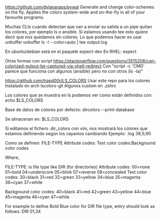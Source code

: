 https://github.com/dylanaraps/pywal
Generate and change color-schemes on the fly.
Applies the colors system-wide and on-the-fly in all of your favourite programs.


Muchas CLIs cuando detectan que van a enviar su salida a un pipe quitan los colores, por ejemplo ls o ansible.
Si estamos usando tee esto quiere decir que nos quedamos sin colores.
Lo que podemos hacer es usar unbuffer
unbuffer ls -l --color=auto | tee output.log

En ubuntu/debian está en el paquete expect-dev
En RHEL: expect

Otras formas con script
https://stackoverflow.com/questions/3515208/can-colorized-output-be-captured-via-shell-redirect
Con "script -c 'CMD' parece que funciona con algunos (ansible) pero no con otros (ls -la)"



https://github.com/trapd00r/LS_COLORS
Usar este repo para los colores
Instalado en arch lscolors-git
Algunos custom en .zshrc

Los colores que se muestra en ls podemos ver como están definidos con:
echo $LS_COLORS

Base de datos de colores por defecto:
dircolors --print-database

Se almacenan en: $LS_COLORS

Si editamos el fichero .dir_colors con vim, nos mostrará los colores que estamos definiendo según los vayamos cambiando
Ejemplo:
.log                  38;5;90


Como se definen:
FILE-TYPE Attribute codes: Text color codes:Background color codes

Where,

FILE-TYPE: is file type like DIR (for directories)
Attribute codes:
00=none
01=bold
04=underscore
05=blink
07=reverse
08=concealed
Text color codes:
30=black
31=red
32=green
33=yellow
34=blue
35=magenta
36=cyan
37=white

Background color codes:
40=black
41=red
42=green
43=yellow
44=blue
45=magenta
46=cyan
47=white

For example to define Bold Blue color for DIR file type, entry should look as follows:
DIR 01;34
